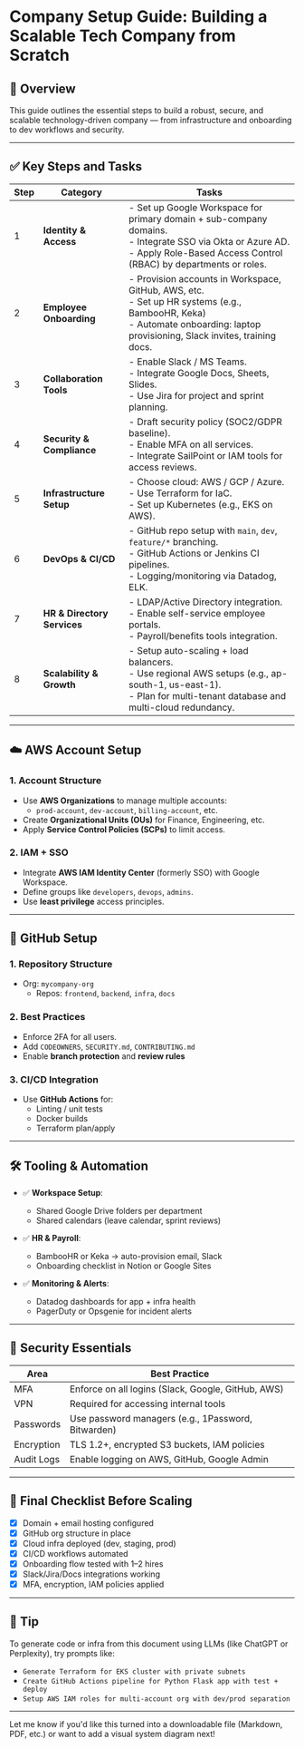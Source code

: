 # Company Setup Guide: Building a Scalable Tech Company from Scratch

## 📌 Overview
This guide outlines the essential steps to build a robust, secure, and scalable technology-driven company — from infrastructure and onboarding to dev workflows and security.

---

## ✅ Key Steps and Tasks

| Step | Category                  | Tasks |
|------|---------------------------|-------|
| 1    | **Identity & Access**     | - Set up Google Workspace for primary domain + sub-company domains. <br> - Integrate SSO via Okta or Azure AD. <br> - Apply Role-Based Access Control (RBAC) by departments or roles. |
| 2    | **Employee Onboarding**   | - Provision accounts in Workspace, GitHub, AWS, etc. <br> - Set up HR systems (e.g., BambooHR, Keka) <br> - Automate onboarding: laptop provisioning, Slack invites, training docs. |
| 3    | **Collaboration Tools**   | - Enable Slack / MS Teams. <br> - Integrate Google Docs, Sheets, Slides. <br> - Use Jira for project and sprint planning. |
| 4    | **Security & Compliance** | - Draft security policy (SOC2/GDPR baseline). <br> - Enable MFA on all services. <br> - Integrate SailPoint or IAM tools for access reviews. |
| 5    | **Infrastructure Setup**  | - Choose cloud: AWS / GCP / Azure. <br> - Use Terraform for IaC. <br> - Set up Kubernetes (e.g., EKS on AWS). |
| 6    | **DevOps & CI/CD**        | - GitHub repo setup with `main`, `dev`, `feature/*` branching. <br> - GitHub Actions or Jenkins CI pipelines. <br> - Logging/monitoring via Datadog, ELK. |
| 7    | **HR & Directory Services**| - LDAP/Active Directory integration. <br> - Enable self-service employee portals. <br> - Payroll/benefits tools integration. |
| 8    | **Scalability & Growth**  | - Setup auto-scaling + load balancers. <br> - Use regional AWS setups (e.g., ap-south-1, us-east-1). <br> - Plan for multi-tenant database and multi-cloud redundancy. |

---

## ☁️ AWS Account Setup

### 1. Account Structure
- Use **AWS Organizations** to manage multiple accounts:  
  - `prod-account`, `dev-account`, `billing-account`, etc.
- Create **Organizational Units (OUs)** for Finance, Engineering, etc.
- Apply **Service Control Policies (SCPs)** to limit access.

### 2. IAM + SSO
- Integrate **AWS IAM Identity Center** (formerly SSO) with Google Workspace.
- Define groups like `developers`, `devops`, `admins`.
- Use **least privilege** access principles.

---

## 🔧 GitHub Setup

### 1. Repository Structure
- Org: `mycompany-org`  
  - Repos: `frontend`, `backend`, `infra`, `docs`

### 2. Best Practices
- Enforce 2FA for all users.
- Add `CODEOWNERS`, `SECURITY.md`, `CONTRIBUTING.md`
- Enable **branch protection** and **review rules**

### 3. CI/CD Integration
- Use **GitHub Actions** for:
  - Linting / unit tests
  - Docker builds
  - Terraform plan/apply

---

## 🛠️ Tooling & Automation

- ✅ **Workspace Setup**:
  - Shared Google Drive folders per department
  - Shared calendars (leave calendar, sprint reviews)

- ✅ **HR & Payroll**:
  - BambooHR or Keka → auto-provision email, Slack
  - Onboarding checklist in Notion or Google Sites

- ✅ **Monitoring & Alerts**:
  - Datadog dashboards for app + infra health
  - PagerDuty or Opsgenie for incident alerts

---

## 🔐 Security Essentials

| Area         | Best Practice |
|--------------|---------------|
| MFA          | Enforce on all logins (Slack, Google, GitHub, AWS) |
| VPN          | Required for accessing internal tools |
| Passwords    | Use password managers (e.g., 1Password, Bitwarden) |
| Encryption   | TLS 1.2+, encrypted S3 buckets, IAM policies |
| Audit Logs   | Enable logging on AWS, GitHub, Google Admin |

---

## 🚀 Final Checklist Before Scaling

- [x] Domain + email hosting configured  
- [x] GitHub org structure in place  
- [x] Cloud infra deployed (dev, staging, prod)  
- [x] CI/CD workflows automated  
- [x] Onboarding flow tested with 1–2 hires  
- [x] Slack/Jira/Docs integrations working  
- [x] MFA, encryption, IAM policies applied  

---

## 🧠 Tip
To generate code or infra from this document using LLMs (like ChatGPT or Perplexity), try prompts like:

- `Generate Terraform for EKS cluster with private subnets`
- `Create GitHub Actions pipeline for Python Flask app with test + deploy`
- `Setup AWS IAM roles for multi-account org with dev/prod separation`

---

Let me know if you'd like this turned into a downloadable file (Markdown, PDF, etc.) or want to add a visual system diagram next!